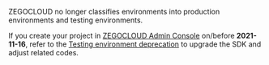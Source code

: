 <div class="mk-warning">

ZEGOCLOUD no longer classifies environments into production environments and testing environments.

If you create your project in [ZEGOCLOUD Admin Console](https://console.zegocloud.com) on/before **2021-11-16**, refer to the [Testing environment deprecation](!OldDocWithTestEnv-TestEnvSupersessionDesc/TestEnvSupersessionDesc) to upgrade the SDK and adjust related codes.
 
</div>







